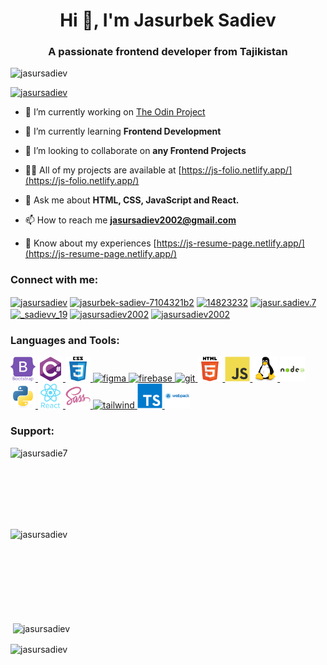 <h1 align="center">Hi 👋, I'm Jasurbek Sadiev</h1>
<h3 align="center">A passionate frontend developer from Tajikistan</h3>

<p align="left"> <img src="https://komarev.com/ghpvc/?username=jasursadiev&label=Profile%20views&color=0e75b6&style=flat" alt="jasursadiev" /> </p>

<p align="left"> <a href="https://github.com/ryo-ma/github-profile-trophy"><img src="https://github-profile-trophy.vercel.app/?username=jasursadiev" alt="jasursadiev" /></a> </p>

- 🔭 I’m currently working on [The Odin Project](https://www.theodinproject.com/)

- 🌱 I’m currently learning **Frontend Development**

- 👯 I’m looking to collaborate on **any Frontend Projects**

- 👨‍💻 All of my projects are available at [https://js-folio.netlify.app/](https://js-folio.netlify.app/)

- 💬 Ask me about **HTML, CSS, JavaScript and React.**

- 📫 How to reach me **jasursadiev2002@gmail.com**

- 📄 Know about my experiences [https://js-resume-page.netlify.app/](https://js-resume-page.netlify.app/)

<h3 align="left">Connect with me:</h3>
<p align="left">
<a href="https://dev.to/jasursadiev" target="blank"><img align="center" src="https://raw.githubusercontent.com/rahuldkjain/github-profile-readme-generator/master/src/images/icons/Social/devto.svg" alt="jasursadiev" height="30" width="40" /></a>
<a href="https://linkedin.com/in/jasurbek-sadiev-7104321b2" target="blank"><img align="center" src="https://raw.githubusercontent.com/rahuldkjain/github-profile-readme-generator/master/src/images/icons/Social/linked-in-alt.svg" alt="jasurbek-sadiev-7104321b2" height="30" width="40" /></a>
<a href="https://stackoverflow.com/users/14823232" target="blank"><img align="center" src="https://raw.githubusercontent.com/rahuldkjain/github-profile-readme-generator/master/src/images/icons/Social/stack-overflow.svg" alt="14823232" height="30" width="40" /></a>
<a href="https://fb.com/jasur.sadiev.7" target="blank"><img align="center" src="https://raw.githubusercontent.com/rahuldkjain/github-profile-readme-generator/master/src/images/icons/Social/facebook.svg" alt="jasur.sadiev.7" height="30" width="40" /></a>
<a href="https://instagram.com/_sadievv_19" target="blank"><img align="center" src="https://raw.githubusercontent.com/rahuldkjain/github-profile-readme-generator/master/src/images/icons/Social/instagram.svg" alt="_sadievv_19" height="30" width="40" /></a>
<a href="https://codeforces.com/profile/jasursadiev2002" target="blank"><img align="center" src="https://raw.githubusercontent.com/rahuldkjain/github-profile-readme-generator/master/src/images/icons/Social/codeforces.svg" alt="jasursadiev2002" height="30" width="40" /></a>
<a href="https://www.leetcode.com/jasursadiev2002" target="blank"><img align="center" src="https://raw.githubusercontent.com/rahuldkjain/github-profile-readme-generator/master/src/images/icons/Social/leet-code.svg" alt="jasursadiev2002" height="30" width="40" /></a>
</p>

<h3 align="left">Languages and Tools:</h3>
<p align="left"> <a href="https://getbootstrap.com" target="_blank" rel="noreferrer"> <img src="https://raw.githubusercontent.com/devicons/devicon/master/icons/bootstrap/bootstrap-plain-wordmark.svg" alt="bootstrap" width="40" height="40"/> </a> <a href="https://www.w3schools.com/cs/" target="_blank" rel="noreferrer"> <img src="https://raw.githubusercontent.com/devicons/devicon/master/icons/csharp/csharp-original.svg" alt="csharp" width="40" height="40"/> </a> <a href="https://www.w3schools.com/css/" target="_blank" rel="noreferrer"> <img src="https://raw.githubusercontent.com/devicons/devicon/master/icons/css3/css3-original-wordmark.svg" alt="css3" width="40" height="40"/> </a> <a href="https://www.figma.com/" target="_blank" rel="noreferrer"> <img src="https://www.vectorlogo.zone/logos/figma/figma-icon.svg" alt="figma" width="40" height="40"/> </a> <a href="https://firebase.google.com/" target="_blank" rel="noreferrer"> <img src="https://www.vectorlogo.zone/logos/firebase/firebase-icon.svg" alt="firebase" width="40" height="40"/> </a> <a href="https://git-scm.com/" target="_blank" rel="noreferrer"> <img src="https://www.vectorlogo.zone/logos/git-scm/git-scm-icon.svg" alt="git" width="40" height="40"/> </a> <a href="https://www.w3.org/html/" target="_blank" rel="noreferrer"> <img src="https://raw.githubusercontent.com/devicons/devicon/master/icons/html5/html5-original-wordmark.svg" alt="html5" width="40" height="40"/> </a> <a href="https://developer.mozilla.org/en-US/docs/Web/JavaScript" target="_blank" rel="noreferrer"> <img src="https://raw.githubusercontent.com/devicons/devicon/master/icons/javascript/javascript-original.svg" alt="javascript" width="40" height="40"/> </a> <a href="https://www.linux.org/" target="_blank" rel="noreferrer"> <img src="https://raw.githubusercontent.com/devicons/devicon/master/icons/linux/linux-original.svg" alt="linux" width="40" height="40"/> </a> <a href="https://nodejs.org" target="_blank" rel="noreferrer"> <img src="https://raw.githubusercontent.com/devicons/devicon/master/icons/nodejs/nodejs-original-wordmark.svg" alt="nodejs" width="40" height="40"/> </a> <a href="https://www.python.org" target="_blank" rel="noreferrer"> <img src="https://raw.githubusercontent.com/devicons/devicon/master/icons/python/python-original.svg" alt="python" width="40" height="40"/> </a> <a href="https://reactjs.org/" target="_blank" rel="noreferrer"> <img src="https://raw.githubusercontent.com/devicons/devicon/master/icons/react/react-original-wordmark.svg" alt="react" width="40" height="40"/> </a> <a href="https://sass-lang.com" target="_blank" rel="noreferrer"> <img src="https://raw.githubusercontent.com/devicons/devicon/master/icons/sass/sass-original.svg" alt="sass" width="40" height="40"/> </a> <a href="https://tailwindcss.com/" target="_blank" rel="noreferrer"> <img src="https://www.vectorlogo.zone/logos/tailwindcss/tailwindcss-icon.svg" alt="tailwind" width="40" height="40"/> </a> <a href="https://www.typescriptlang.org/" target="_blank" rel="noreferrer"> <img src="https://raw.githubusercontent.com/devicons/devicon/master/icons/typescript/typescript-original.svg" alt="typescript" width="40" height="40"/> </a> <a href="https://webpack.js.org" target="_blank" rel="noreferrer"> <img src="https://raw.githubusercontent.com/devicons/devicon/d00d0969292a6569d45b06d3f350f463a0107b0d/icons/webpack/webpack-original-wordmark.svg" alt="webpack" width="40" height="40"/> </a> </p>




<!-- <br><br> -->
<h3 align="left">Support:</h3>
<p><a href="https://www.buymeacoffee.com/jasursadie7"> <img align="left" src="https://cdn.buymeacoffee.com/buttons/v2/default-yellow.png" height="50" width="210" alt="jasursadie7" /></a></p><br><br>



<br><br>
<br><br>


<p><img align="left" src="https://github-readme-stats.vercel.app/api/top-langs?username=jasursadiev&show_icons=true&locale=en&layout=compact" alt="jasursadiev" /></p>
<br><br>
<br><br>
<br><br>
<br><br>
<p>&nbsp;<img align="center" src="https://github-readme-stats.vercel.app/api?username=jasursadiev&show_icons=true&locale=en" alt="jasursadiev" /></p>

<p><img align="center" src="https://github-readme-streak-stats.herokuapp.com/?user=jasursadiev&" alt="jasursadiev" /></p>
